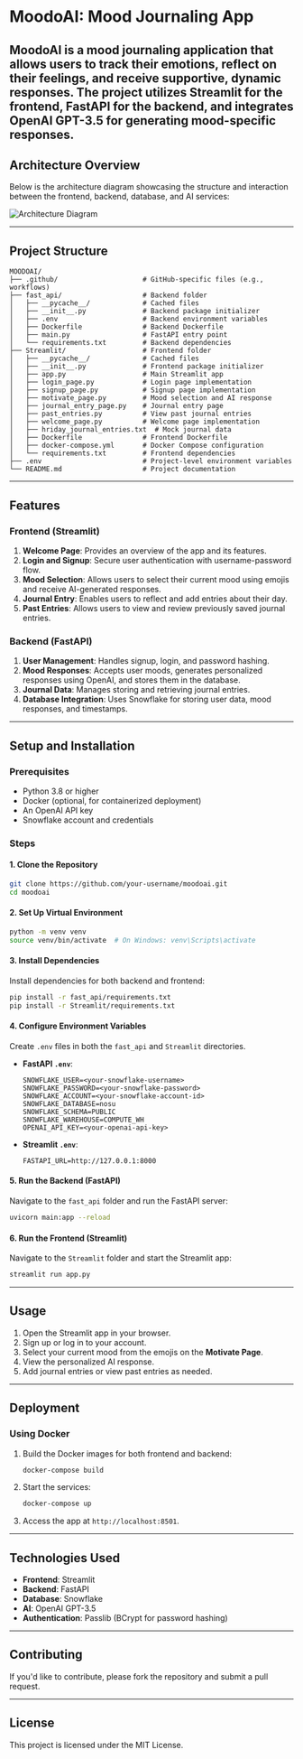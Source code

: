 # MoodoAI: Mood Journaling App

MoodoAI is a mood journaling application that allows users to track their emotions, reflect on their feelings, and receive supportive, dynamic responses. The project utilizes **Streamlit** for the frontend, **FastAPI** for the backend, and integrates **OpenAI GPT-3.5** for generating mood-specific responses.
---
## Architecture Overview

Below is the architecture diagram showcasing the structure and interaction between the frontend, backend, database, and AI services:

![Architecture Diagram](./arch_diagram.png)

---

## Project Structure

```plaintext
MOODOAI/
├── .github/                     # GitHub-specific files (e.g., workflows)
├── fast_api/                    # Backend folder
│   ├── __pycache__/             # Cached files
│   ├── __init__.py              # Backend package initializer
│   ├── .env                     # Backend environment variables
│   ├── Dockerfile               # Backend Dockerfile
│   ├── main.py                  # FastAPI entry point
│   └── requirements.txt         # Backend dependencies
├── Streamlit/                   # Frontend folder
│   ├── __pycache__/             # Cached files
│   ├── __init__.py              # Frontend package initializer
│   ├── app.py                   # Main Streamlit app
│   ├── login_page.py            # Login page implementation
│   ├── signup_page.py           # Signup page implementation
│   ├── motivate_page.py         # Mood selection and AI response
│   ├── journal_entry_page.py    # Journal entry page
│   ├── past_entries.py          # View past journal entries
│   ├── welcome_page.py          # Welcome page implementation
│   ├── hriday_journal_entries.txt  # Mock journal data
│   ├── Dockerfile               # Frontend Dockerfile
│   ├── docker-compose.yml       # Docker Compose configuration
│   └── requirements.txt         # Frontend dependencies
├── .env                         # Project-level environment variables
└── README.md                    # Project documentation
```

---

## Features

### Frontend (Streamlit)
1. **Welcome Page**: Provides an overview of the app and its features.
2. **Login and Signup**: Secure user authentication with username-password flow.
3. **Mood Selection**: Allows users to select their current mood using emojis and receive AI-generated responses.
4. **Journal Entry**: Enables users to reflect and add entries about their day.
5. **Past Entries**: Allows users to view and review previously saved journal entries.

### Backend (FastAPI)
1. **User Management**: Handles signup, login, and password hashing.
2. **Mood Responses**: Accepts user moods, generates personalized responses using OpenAI, and stores them in the database.
3. **Journal Data**: Manages storing and retrieving journal entries.
4. **Database Integration**: Uses Snowflake for storing user data, mood responses, and timestamps.

---

## Setup and Installation

### Prerequisites
- Python 3.8 or higher
- Docker (optional, for containerized deployment)
- An OpenAI API key
- Snowflake account and credentials

### Steps

#### 1. Clone the Repository
```bash
git clone https://github.com/your-username/moodoai.git
cd moodoai
```

#### 2. Set Up Virtual Environment
```bash
python -m venv venv
source venv/bin/activate  # On Windows: venv\Scripts\activate
```

#### 3. Install Dependencies
Install dependencies for both backend and frontend:
```bash
pip install -r fast_api/requirements.txt
pip install -r Streamlit/requirements.txt
```

#### 4. Configure Environment Variables
Create `.env` files in both the `fast_api` and `Streamlit` directories.

- **FastAPI `.env`**:
  ```plaintext
  SNOWFLAKE_USER=<your-snowflake-username>
  SNOWFLAKE_PASSWORD=<your-snowflake-password>
  SNOWFLAKE_ACCOUNT=<your-snowflake-account-id>
  SNOWFLAKE_DATABASE=nosu
  SNOWFLAKE_SCHEMA=PUBLIC
  SNOWFLAKE_WAREHOUSE=COMPUTE_WH
  OPENAI_API_KEY=<your-openai-api-key>
  ```

- **Streamlit `.env`**:
  ```plaintext
  FASTAPI_URL=http://127.0.0.1:8000
  ```

#### 5. Run the Backend (FastAPI)
Navigate to the `fast_api` folder and run the FastAPI server:
```bash
uvicorn main:app --reload
```

#### 6. Run the Frontend (Streamlit)
Navigate to the `Streamlit` folder and start the Streamlit app:
```bash
streamlit run app.py
```

---

## Usage
1. Open the Streamlit app in your browser.
2. Sign up or log in to your account.
3. Select your current mood from the emojis on the **Motivate Page**.
4. View the personalized AI response.
5. Add journal entries or view past entries as needed.

---

## Deployment

### Using Docker
1. Build the Docker images for both frontend and backend:
   ```bash
   docker-compose build
   ```

2. Start the services:
   ```bash
   docker-compose up
   ```

3. Access the app at `http://localhost:8501`.

---

## Technologies Used
- **Frontend**: Streamlit
- **Backend**: FastAPI
- **Database**: Snowflake
- **AI**: OpenAI GPT-3.5
- **Authentication**: Passlib (BCrypt for password hashing)

---

## Contributing
If you'd like to contribute, please fork the repository and submit a pull request.

---

## License
This project is licensed under the MIT License.
```

